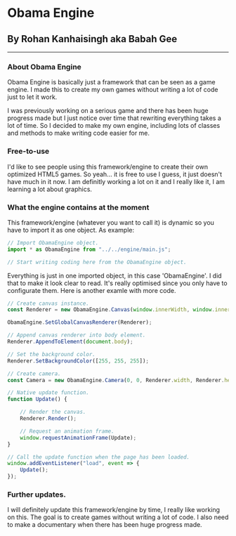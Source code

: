 # Obama Engine
## By Rohan Kanhaisingh aka Babah Gee

- - -

### About Obama Engine

Obama Engine is basically just a framework that can be seen as a game engine. I made this to create my own games without writing a lot of code just
to let it work. 

I was previously working on a serious game and there has been huge progress made but I just notice over time that rewriting everything takes a lot of time.
So I decided to make my own engine, including lots of classes and methods to make writing code easier for me. 

### Free-to-use
I'd like to see people using this framework/engine to create their own optimized HTML5 games. So yeah... it is free to use I guess, it just doesn't have much in it now.
I am definitly working a lot on it and I really like it, I am learning a lot about graphics.

### What the engine contains at the moment
This framework/engine (whatever you want to call it) is dynamic so you have to import it as one object. As example:

```javascript
// Import ObamaEngine object.
import * as ObamaEngine from "../../engine/main.js";

// Start writing coding here from the ObamaEngine object.
```

Everything is just in one imported object, in this case 'ObamaEngine'. I did that to make it look clear to read. It's really optimised since you only have to
configurate them. Here is another examle with more code.

```javascript
// Create canvas instance.
const Renderer = new ObamaEngine.Canvas(window.innerWidth, window.innerHeight, RendererOptions);

ObamaEngine.SetGlobalCanvasRenderer(Renderer);

// Append canvas renderer into body element.
Renderer.AppendToElement(document.body);

// Set the background color.
Renderer.SetBackgroundColor([255, 255, 255]);

// Create camera.
const Camera = new ObamaEngine.Camera(0, 0, Renderer.width, Renderer.height).ApplyTo(Renderer);

// Native update function.
function Update() {

    // Render the canvas.
    Renderer.Render();

    // Request an animation frame.
    window.requestAnimationFrame(Update);
}

// Call the update function when the page has been loaded.
window.addEventListener("load", event => {
    Update();
});
```

### Further updates.
I will definitely update this framework/engine by time, I really like working on this. The goal is to create games without writing a lot of code. 
I also need to make a documentary when there has been huge progress made.